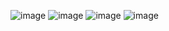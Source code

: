 ![image](https://user-images.githubusercontent.com/112687883/198731756-21bd69ea-4a6d-4367-b5ea-e445be96ec20.png)
![image](https://user-images.githubusercontent.com/112687883/198731777-eb868d2c-a065-4475-b472-e016e24cff10.png)
![image](https://user-images.githubusercontent.com/112687883/198731797-7ba0ad49-4d34-46d0-874f-dcce273a0e9c.png)
![image](https://user-images.githubusercontent.com/112687883/198731821-038fe71d-99df-4abf-9bb3-3b2c21436b37.png)
